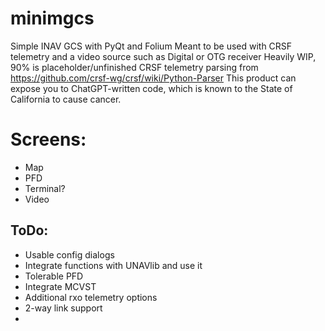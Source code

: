 # minimgcs
Simple INAV GCS with PyQt and Folium
Meant to be used with CRSF telemetry and a video source such as Digital or OTG receiver
Heavily WIP, 90% is placeholder/unfinished
CRSF telemetry parsing from https://github.com/crsf-wg/crsf/wiki/Python-Parser
This product can expose you to ChatGPT-written code, which is known to the State of California to cause cancer.

# Screens:
- Map
- PFD
- Terminal?
- Video

## ToDo:
- Usable config dialogs
- Integrate functions with UNAVlib and use it
- Tolerable PFD
- Integrate MCVST
- Additional rxo telemetry options
- 2-way link support
- 


